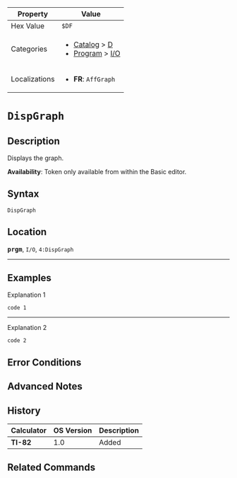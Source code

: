 | Property      | Value |
|---------------|-------|
| Hex Value     | `$DF`|
| Categories    | <ul><li>[Catalog](<../categories/Catalog.md>) > [D](<../categories/Catalog.md#D>)</li><li>[Program](<../categories/Program.md>) > [I/O](<../categories/Program.md#I/O>)</li></ul> |
| Localizations | <ul><li><b>FR</b>: `AffGraph`</li></ul> |

# `DispGraph`

## Description
Displays the graph.


<b>Availability</b>: Token only available from within the Basic editor.

## Syntax
`DispGraph`

## Location
<tt><kbd><b>prgm</b></kbd></tt>, `I/O`, `4:DispGraph`
<hr>

## Examples

Explanation 1
```ti-basic
code 1
```
---
Explanation 2
```ti-basic
code 2
```

## Error Conditions


## Advanced Notes


## History
| Calculator | OS Version | Description |
|------------|------------|-------------|
| <b>TI-82</b> | 1.0 | Added |

## Related Commands

